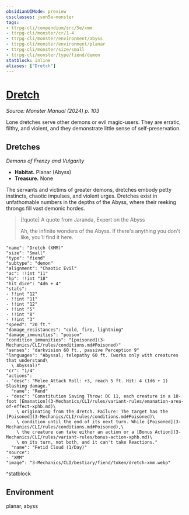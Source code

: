 ```yaml
---
obsidianUIMode: preview
cssclasses: json5e-monster
tags:
- ttrpg-cli/compendium/src/5e/xmm
- ttrpg-cli/monster/cr/1-4
- ttrpg-cli/monster/environment/abyss
- ttrpg-cli/monster/environment/planar
- ttrpg-cli/monster/size/small
- ttrpg-cli/monster/type/fiend/demon
statblock: inline
aliases: ["Dretch"]
---
```

# [Dretch](3-Mechanics\CLI\bestiary\fiend/dretch-xmm.md)
*Source: Monster Manual (2024) p. 103*  

Lone dretches serve other demons or evil magic-users. They are erratic, filthy, and violent, and they demonstrate little sense of self-preservation.

## Dretches

*Demons of Frenzy and Vulgarity*

- **Habitat.** Planar (Abyss)  
- **Treasure.** None  

The servants and victims of greater demons, dretches embody petty instincts, chaotic impulses, and violent urges. Dretches exist in unfathomable numbers in the depths of the Abyss, where their reeking throngs fill vast demonic hordes.

> [!quote] A quote from Jaranda, Expert on the Abyss  
> 
> Ah, the infinite wonders of the Abyss. If there's anything you don't like, you'll find it here.


```statblock
"name": "Dretch (XMM)"
"size": "Small"
"type": "fiend"
"subtype": "demon"
"alignment": "Chaotic Evil"
"ac": !!int "11"
"hp": !!int "18"
"hit_dice": "4d6 + 4"
"stats":
- !!int "12"
- !!int "11"
- !!int "12"
- !!int "5"
- !!int "8"
- !!int "3"
"speed": "20 ft."
"damage_resistances": "cold, fire, lightning"
"damage_immunities": "poison"
"condition_immunities": "[poisoned](3-Mechanics/CLI/rules/conditions.md#Poisoned)"
"senses": "darkvision 60 ft., passive Perception 9"
"languages": "Abyssal; telepathy 60 ft. (works only with creatures that understand\
  \ Abyssal)"
"cr": "1/4"
"actions":
- "desc": "Melee Attack Roll: +3, reach 5 ft. Hit: 4 (1d6 + 1) Slashing damage."
  "name": "Rend"
- "desc": "Constitution Saving Throw: DC 11, each creature in a 10-foot [Emanation](3-Mechanics/CLI/rules/variant-rules/emanation-area-of-effect-xphb.md)\
    \ originating from the dretch. Failure: The target has the [Poisoned](3-Mechanics/CLI/rules/conditions.md#Poisoned)\
    \ condition until the end of its next turn. While [Poisoned](3-Mechanics/CLI/rules/conditions.md#Poisoned),\
    \ the creature can take either an action or a [Bonus Action](3-Mechanics/CLI/rules/variant-rules/bonus-action-xphb.md)\
    \ on its turn, not both, and it can't take Reactions."
  "name": "Fetid Cloud (1/Day)"
"source":
- "XMM"
"image": "3-Mechanics/CLI/bestiary/fiend/token/dretch-xmm.webp"
```
^statblock

## Environment

planar, abyss